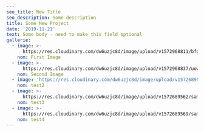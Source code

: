 ```yaml
---
seo_title: New Title
seo_description: Some description
title: Some New Project
date: '2019-11-21'
text: Some body - need to make this field optional
gallerie:
  - image: >-
      https://res.cloudinary.com/dw6uzjc8d/image/upload/v1572968811/bfgd2lt3itwvjiazm4vs.jpg
    nom: First Image
  - image: >-
      https://res.cloudinary.com/dw6uzjc8d/image/upload/v1572968837/uowpmjm96spcigvmccno.jpg
    nom: Second Image
  - image: 'https://res.cloudinary.com/dw6uzjc8d/image/upload/v1572689557/sample.jpg'
    nom: test2
  - image: >-
      https://res.cloudinary.com/dw6uzjc8d/image/upload/v1572689562/samples/sheep.jpg
    nom: test3
  - image: >-
      https://res.cloudinary.com/dw6uzjc8d/image/upload/v1572689569/samples/landscapes/nature-mountains.jpg
    nom: test4
---
```


